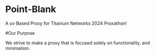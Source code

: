 # Point-Blank
A uv Based Proxy for Titanium Networks 2024 Proxathon!

#Our Purpose

We strive to make a proxy that is focused solely on functionality, and minimalism.
